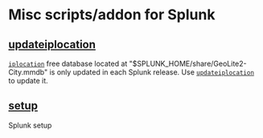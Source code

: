 # Misc scripts/addon for Splunk

## [updateiplocation](./updateiplocation/)

[`iplocation`](https://docs.splunk.com/Documentation/SplunkCloud/latest/SearchReference/Iplocation) free database located at "$SPLUNK_HOME/share/GeoLite2-City.mmdb" is only updated in each Splunk release. Use [`updateiplocation`](./updateiplocation/) to update it.

## [setup](./setup/)

Splunk setup
